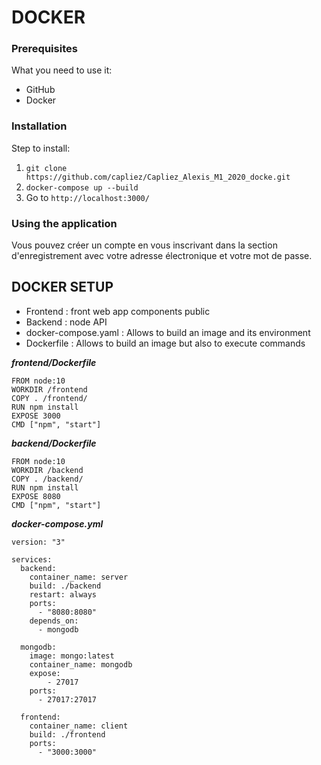 # DOCKER

### Prerequisites

What you need to use it:
  * GitHub
  * Docker

### Installation

Step to install:
  1. ``` git clone https://github.com/capliez/Capliez_Alexis_M1_2020_docke.git ```
  2. ``` docker-compose up --build ```
  3. Go to ``` http://localhost:3000/ ```

### Using the application

Vous pouvez créer un compte en vous inscrivant dans la section d'enregistrement avec votre adresse électronique et votre mot de passe.

## DOCKER SETUP

- Frontend : front web app components public 
- Backend : node API 
- docker-compose.yaml : Allows to build an image and its environment
- Dockerfile : Allows to build an image but also to execute commands

***frontend/Dockerfile***
````
FROM node:10
WORKDIR /frontend
COPY . /frontend/
RUN npm install
EXPOSE 3000
CMD ["npm", "start"]
````


***backend/Dockerfile***
````
FROM node:10
WORKDIR /backend
COPY . /backend/
RUN npm install
EXPOSE 8080
CMD ["npm", "start"]
````

***docker-compose.yml***
````
version: "3"

services:
  backend:
    container_name: server
    build: ./backend
    restart: always
    ports:
      - "8080:8080"
    depends_on:
      - mongodb
      
  mongodb:
    image: mongo:latest
    container_name: mongodb
    expose: 
        - 27017
    ports:
      - 27017:27017

  frontend:
    container_name: client
    build: ./frontend
    ports:
      - "3000:3000"
````

 
 

